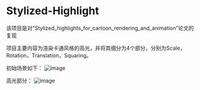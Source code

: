 # Stylized-Highlight
该项目是对“Stylized_highlights_for_cartoon_rendering_and_animation”论文的复现

项目主要内容为渲染卡通风格的高光，并将其细分为4个部分，分别为Scale，Rotation，Translation，Squaring。

初始场景如下：
![image](https://github.com/ZioulePang/Stylized-Highlight/assets/93811399/fa6b2baf-fe8d-44fa-aa18-5493a161bee1)

高光部分：
![image](https://github.com/ZioulePang/Stylized-Highlight/assets/93811399/7f0ab859-ed77-4c6f-b474-b374ddb580e4)
